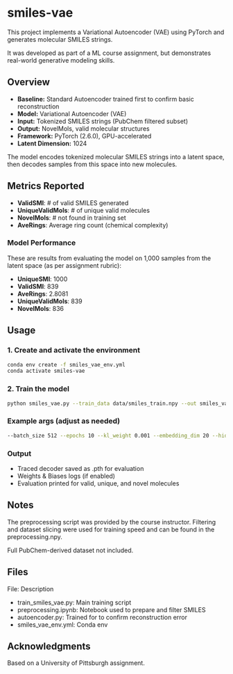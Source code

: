 # smiles-vae

This project implements a Variational Autoencoder (VAE) using PyTorch and generates molecular SMILES strings. 

It was developed as part of a ML course assignment, but demonstrates real-world generative modeling skills.

## Overview

- **Baseline:** Standard Autoencoder trained first to confirm basic reconstruction
- **Model:** Variational Autoencoder (VAE)
- **Input:** Tokenized SMILES strings (PubChem filtered subset)
- **Output:** NovelMols, valid molecular structures
- **Framework:** PyTorch (2.6.0), GPU-accelerated
- **Latent Dimension:** 1024

The model encodes tokenized molecular SMILES strings into a latent space, then decodes samples from this space into new molecules.

## Metrics Reported
- **ValidSMI**: # of valid SMILES generated
- **UniqueValidMols**: # of unique valid molecules
- **NovelMols**: # not found in training set
- **AveRings**: Average ring count (chemical complexity)

### Model Performance

These are results from evaluating the model on 1,000 samples from the latent space (as per assignment rubric):

- **UniqueSMI**: 1000
- **ValidSMI**: 839	
- **AveRings**: 2.8081
- **UniqueValidMols**: 839
- **NovelMols**: 836


## Usage

### 1. Create and activate the environment
```bash
conda env create -f smiles_vae_env.yml
conda activate smiles-vae
```
### 2. Train the model
```bash
python smiles_vae.py --train_data data/smiles_train.npy --out smiles_vae_model.pth
```

### Example args (adjust as needed)
```bash
--batch_size 512 --epochs 10 --kl_weight 0.001 --embedding_dim 20 --hidden_size 1024
```

### Output

- Traced decoder saved as .pth for evaluation
- Weights & Biases logs (if enabled)
- Evaluation printed for valid, unique, and novel molecules

## Notes
The preprocessing script was provided by the course instructor. Filtering and dataset slicing were used for training speed and can be found in the preprocessing.npy.

Full PubChem-derived dataset not included.

## Files
File: Description  
- train_smiles_vae.py: Main training script  
- preprocessing.ipynb: Notebook used to prepare and filter SMILES
- autoencoder.py: Trained for to confirm reconstruction error
- smiles_vae_env.yml: Conda env

## Acknowledgments
Based on a University of Pittsburgh assignment.

